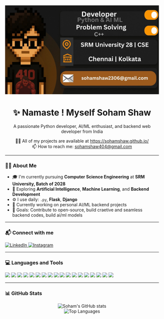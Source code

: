 <p align="center">
  <img src="https://github.com/sohamshaw23/sohamshaw23/blob/main/tempImageETMuJ8.jpeg" />
</p>

<!-- Header Pixel Avatar Section -->


<h1 align="center">✨ Namaste ! Myself Soham Shaw</h1>

<div align="center">
  <p>A passionate Python developer, AI/ML enthusiast, and backend web developer from India</p>
  
  <p>
    👨‍💻 All of my projects are available at <a href="https://github.com/sohamshaw23/sohamshaw23/blob/main/tempImageETMuJ8.jpeg">https://sohamshaw.github.io/</a>  
    <br>
    📫 How to reach me: <a href="mailto:sohamshaw2306@gmail.com">sohamshaw404@gmail.com</a>
  </p>
</div>

---

### 🧑‍🎓 About Me
- 🎓 I'm currently pursuing **Computer Science Engineering** at **SRM University, Batch of 2028**
- 🧠 Exploring **Artificial Intelligence**, **Machine Learning**, and **Backend Development**
- ⚙️ I use daily: `.py`, **Flask**, **Django**
- 🔭 Currently working on personal AI/ML backend projects
- 🎯 Goals: Contribute to open-source, build craetive and seamless backend codes, build ai/ml models

---

### 📬 Connect with me

 <p align="left">
  <a href="www.linkedin.com/in/soham-shaw-3b86a42aa" target="_blank">
    <img alt="LinkedIn" src="https://img.shields.io/badge/LinkedIn-blue?logo=linkedin&style=for-the-badge" />
  </a>
  <a href="https://www.instagram.com/_soham_shaw?igsh=b3Nkd3V3NWIzaDA3" target="_blank">
    <img alt="Instagram" src="https://img.shields.io/badge/Instagram-e4405f?logo=instagram&style=for-the-badge" />
  </a>
  
</p>

---

### 💻 Languages and Tools

<p align="left">
  <img src="https://cdn.jsdelivr.net/gh/devicons/devicon/icons/python/python-original.svg" width="40" />
  <img src="https://cdn.jsdelivr.net/gh/devicons/devicon/icons/c/c-original.svg" width="40" />
  <img src="https://cdn.jsdelivr.net/gh/devicons/devicon/icons/cplusplus/cplusplus-original.svg" width="40" />
  <img src="https://cdn.jsdelivr.net/gh/devicons/devicon/icons/git/git-original.svg" width="40" />
  <img src="https://cdn.jsdelivr.net/gh/devicons/devicon/icons/html5/html5-original.svg" width="40" />
  <img src="https://cdn.jsdelivr.net/gh/devicons/devicon/icons/css3/css3-original.svg" width="40" />
  <img src="https://cdn.jsdelivr.net/gh/devicons/devicon/icons/javascript/javascript-original.svg" width="40" />
  <img src="https://cdn.jsdelivr.net/gh/devicons/devicon/icons/linux/linux-original.svg" width="40" />
  <img src="https://cdn.jsdelivr.net/gh/devicons/devicon/icons/photoshop/photoshop-plain.svg" width="40" />
  <img src="https://cdn.jsdelivr.net/gh/devicons/devicon/icons/illustrator/illustrator-plain.svg" width="40" />
  <img src="https://cdn.jsdelivr.net/gh/devicons/devicon/icons/figma/figma-original.svg" width="40" />
  <img src="https://cdn.jsdelivr.net/gh/devicons/devicon/icons/flutter/flutter-original.svg" width="40" />
  <img src="https://cdn.jsdelivr.net/gh/devicons/devicon/icons/dart/dart-original.svg" width="40" />
  <img src="https://cdn.jsdelivr.net/gh/devicons/devicon/icons/firebase/firebase-plain.svg" width="40" />
  <img src="https://cdn.jsdelivr.net/gh/devicons/devicon/icons/tensorflow/tensorflow-original.svg" width="40" />
  <img src="https://cdn.jsdelivr.net/gh/devicons/devicon/icons/pytorch/pytorch-original.svg" width="40" />
  <img src="https://cdn.jsdelivr.net/gh/devicons/devicon/icons/django/django-plain.svg" width="40" />
<img src="https://cdn.jsdelivr.net/gh/devicons/devicon/icons/flask/flask-original.svg" width="40" />

</p>

---

### 📊 GitHub Stats

<!-- Use a real stats tool here if needed -->
<p align="center">
  <img src="https://github-readme-stats.vercel.app/api?username=sohamshaw23&show_icons=true&theme=dark" alt="Soham's GitHub stats" />
  <br>
  <img src="https://github-readme-stats.vercel.app/api/top-langs/?username=sohamshaw23&layout=compact&theme=dark" alt="Top Languages" />
</p>

